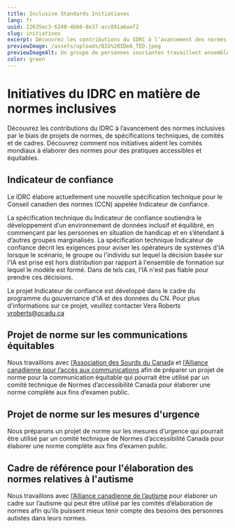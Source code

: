 ```yaml
---
title: Inclusive Standards Initiatiaves
lang: fr
uuid: 22635ec3-6240-4bb6-8e37-acc891a6aaf2
slug: initiatives
excerpt: Découvrez les contributions du IDRC à l’avancement des normes inclusives par le biais de projets de normes, de spécifications techniques, de comités et de cadres. Découvrez comment nos initiatives aident les comités mondiaux à élaborer des normes pour des pratiques accessibles et équitables.
previewImage: /assets/uploads/BIG%20IDeA_TED.jpeg
previewImageAlt: Un groupe de personnes souriantes travaillent ensemble sur un kiosque extérieur, une personne utilise un fauteuil roulant.
color: green
---
```

# Initiatives du IDRC en matière de normes inclusives

Découvrez les contributions du IDRC à l’avancement des normes inclusives par le biais de projets de normes, de spécifications techniques, de comités et de cadres. Découvrez comment nos initiatives aident les comités mondiaux à élaborer des normes pour des pratiques accessibles et équitables.

## Indicateur de confiance

Le IDRC élabore actuellement une nouvelle spécification technique pour le Conseil canadien des normes (CCN) appelée Indicateur de confiance.

La spécification technique du Indicateur de confiance soutiendra le développement d’un environnement de données inclusif et équilibré, en commençant par les personnes en situation de handicap et en s’étendant à d’autres groupes marginalisés. La spécification technique Indicateur de confiance décrit les exigences pour aviser les opérateurs de systèmes d'IA lorsque le scénario, le groupe ou l'individu sur lequel la décision basée sur l'IA est prise est hors distribution par rapport à l'ensemble de formation sur lequel le modèle est formé. Dans de tels cas, l’IA n'est pas fiable pour prendre ces décisions.

Le projet Indicateur de confiance est développé dans le cadre du programme du gouvernance d'IA et des données du CN. Pour plus d'informations sur ce projet, veuillez contacter Vera Roberts [vroberts@ocadu.ca](mailto:vroberts@ocadu.ca)

## Projet de norme sur les communications équitables

Nous travaillons avec [l’Association des Sourds du Canad](https://cad-asc.ca/fr/)a et [l’Alliance canadienne pour l’accès aux communications](https://www.cdacanada.com/fr/) afin de préparer un projet de norme pour la communication équitable qui pourrait être utilisé par un comité technique de Normes d’accessibilité Canada pour élaborer une norme complète aux fins d’examen public.

## Projet de norme sur les mesures d'urgence

Nous préparons un projet de norme sur les mesures d’urgence qui pourrait être utilisé par un comité technique de Normes d’accessibilité Canada pour élaborer une norme complète aux fins d’examen public.

## Cadre de référence pour l'élaboration des normes relatives à l'autisme

Nous travaillons avec [l’Alliance canadienne de l’autisme](https://autismalliance.ca/fr/17786/) pour élaborer un cadre sur l’autisme qui peut être utilisé par les comités d’élaboration de normes afin qu’ils puissent mieux tenir compte des besoins des personnes autistes dans leurs normes.
